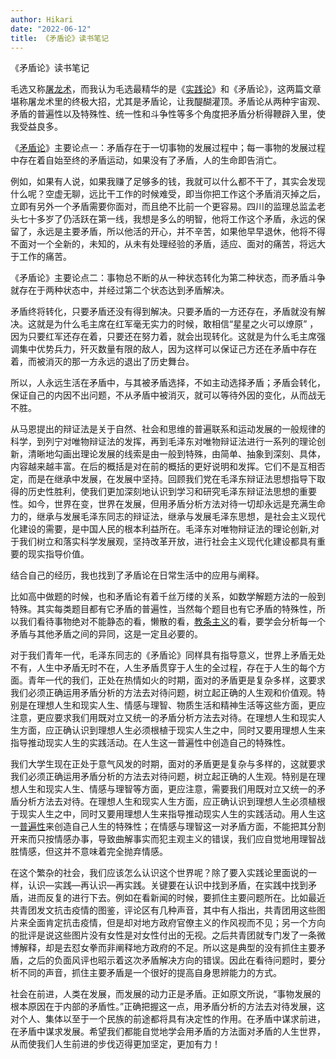 ```yaml
---
author: Hikari
date: "2022-06-12"
title: 《矛盾论》读书笔记
---
```


《矛盾论》读书笔记

毛选又称[屠龙术](https://www.zhihu.com/search?q=屠龙术&search_source=Entity&hybrid_search_source=Entity&hybrid_search_extra={:,:})，而我认为毛选最精华的是《[实践论](https://www.zhihu.com/search?q=实践论&search_source=Entity&hybrid_search_source=Entity&hybrid_search_extra={:,:})》和《矛盾论》，这两篇文章堪称屠龙术里的终极大招，尤其是矛盾论，让我醍醐灌顶。矛盾论从两种宇宙观、矛盾的普遍性以及特殊性、统一性和斗争性等多个角度把矛盾分析得鞭辟入里，使我受益良多。

《[矛盾论](https://www.zhihu.com/search?q=矛盾论&search_source=Entity&hybrid_search_source=Entity&hybrid_search_extra={:,:})》主要论点一：矛盾存在于一切事物的发展过程中；每一事物的发展过程中存在着自始至终的矛盾运动，如果没有了矛盾，人的生命即告消亡。

例如，如果有人说，如果我赚了足够多的钱，我就可以什么都不干了，其实会发现什么呢？空虚无聊，远比干工作的时候难受，即当你把工作这个矛盾消灭掉之后，立即有另外一个矛盾需要你面对，而且绝不比前一个更容易。四川的监理总监孟老头七十多岁了仍活跃在第一线，我想是多么的明智，他将工作这个矛盾，永远的保留了，永远是主要矛盾，所以他活的开心，并不辛苦，如果他早早退休，他将不得不面对一个全新的，未知的，从未有处理经验的矛盾，适应、面对的痛苦，将远大于工作的痛苦。

《矛盾论》主要论点二：事物总不断的从一种状态转化为第二种状态，而矛盾斗争就存在于两种状态中，并经过第二个状态达到矛盾解决。

矛盾终将转化，只要矛盾还没有得到解决。只要矛盾的一方还存在，矛盾就没有解决。这就是为什么毛主席在红军毫无实力的时候，敢相信“星星之火可以燎原” ，因为只要红军还存在着，只要还在努力着，就会出现转化。这就是为什么毛主席强调集中优势兵力，歼灭数量有限的敌人，因为这样可以保证己方还在矛盾中存在着，而被消灭的那一方永远的退出了历史舞台。

所以，人永远生活在矛盾中，与其被矛盾选择，不如主动选择矛盾；矛盾会转化，保证自己的内因不出问题，不从矛盾中被消灭，就可以等待外因的变化，从而战无不胜。

从马恩提出的辩证法是关于自然、社会和思维的普遍联系和运动发展的一般规律的科学，到列宁对唯物辩证法的发挥，再到毛泽东对唯物辩证法进行一系列的理论创新，清晰地勾画出理论发展的线索是由一般到特殊，由简单、抽象到深刻、具体，内容越来越丰富。在后的概括是对在前的概括的更好说明和发挥。它们不是互相否定，而是在继承中发展，在发展中坚持。回顾我们党在毛泽东辩证法思想指导下取得的历史性胜利，使我们更加深刻地认识到学习和研究毛泽东辩证法思想的重要性。如今，世界在变，世界在发展，但用矛盾分析方法对待一切却永远是充满生命力的，继承与发展毛泽东同志的辩证法，继承与发展毛泽东思想，是社会主义现代化建设的需要，是中国人民的根本利益所在。毛泽东对唯物辩证法的理论创新,对于我们树立和落实科学发展观，坚持改革开放，进行社会主义现代化建设都具有重要的现实指导价值。 

结合自己的经历，我也找到了矛盾论在日常生活中的应用与阐释。

比如高中做题的时候，也和矛盾论有着千丝万缕的关系，如数学解题方法的一般到特殊。其实每类题目都有它矛盾的普遍性，当然每个题目也有它矛盾的特殊性，所以我们看待事物绝对不能静态的看，懒散的看，[教条主义](https://www.zhihu.com/search?q=教条主义&search_source=Entity&hybrid_search_source=Entity&hybrid_search_extra={:,:})的看，要学会分析每一个矛盾与其他矛盾之间的异同，这是一定且必要的。

对于我们青年一代，毛泽东同志的《矛盾论》同样具有指导意义，世界上矛盾无处不有，人生中矛盾无时不在，人生矛盾贯穿于人生的全过程，存在于人生的每个方面。青年一代的我们，正处在热情如火的时期，面对的矛盾更是复杂多样，这要求我们必须正确运用矛盾分析的方法去对待问题，树立起正确的人生观和价值观。特别是在理想人生和现实人生、情感与理智、物质生活和精神生活等这些方面，更应注意，更应要求我们用既对立又统一的矛盾分析方法去对待。在理想人生和现实人生方面，应正确认识到理想人生必须根植于现实人生之中，同时又要用理想人生来指导推动现实人生的实践活动。在人生这一普遍性中创造自己的特殊性。

我们大学生现在正处于意气风发的时期，面对的矛盾更是复杂与多样的，这就要求我们必须正确运用矛盾分析的方法去对待问题，树立起正确的人生观。特别是在理想人生和现实人生、情感与理智等方面，更应注意，需要我们用既对立又统一的矛盾分析方法去对待。在理想人生和现实人生方面，应正确认识到理想人生必须植根于现实人生之中，同时又要用理想人生来指导推动现实人生的实践活动。用人生这一[普遍性](https://www.zhihu.com/search?q=普遍性&search_source=Entity&hybrid_search_source=Entity&hybrid_search_extra={:,:})来创造自己人生的特殊性；在情感与理智这一对矛盾方面，不能把其分割开来而只按情感办事，导致曲解事实而犯主观主义的错误，我们应自觉地用理智战胜情感，但这并不意味着完全抛弃情感。

在这个繁杂的社会，我们应该怎么认识这个世界呢？除了要入实践论里面说的一样，认识—实践—再认识—再实践。关键要在认识中找到矛盾，在实践中找到矛盾，进而反复的进行下去。例如在看新闻的时候，要抓住主要问题所在。比如最近共青团发文抗击疫情的图鉴，评论区有几种声音，其中有人指出，共青团用这些图片来全面肯定抗击疫情，但是却对地方政府官僚主义的作风视而不见；另一个方向的批评是说这些图片没有女性是对女性付出的无视。之后共青团就专门发了一条微博解释，却是去怼女拳而非阐释地方政府的不足。所以这是典型的没有抓住主要矛盾，之后的负面风评也昭示着这次矛盾解决方向的错误。因此在看待问题时，要分析不同的声音，抓住主要矛盾是一个很好的提高自身思辨能力的方式。

社会在前进，人类在发展，而发展的动力正是矛盾。正如原文所说，“事物发展的根本原因在于内部的矛盾性。”正确把握这一点，用矛盾分析的方法去对待发展，这对个人、集体以至于一个民族的前途都将具有决定性的作用。在矛盾中谋求前进，在矛盾中谋求发展。希望我们都能自觉地学会用矛盾的方法面对矛盾的人生世界，从而使我们人生前进的步伐迈得更加坚定，更加有力！
